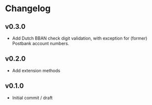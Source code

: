 # Changelog

## v0.3.0

- Add Dutch BBAN check digit validation, with exception for (former) Postbank account numbers.

## v0.2.0

- Add extension methods

## v0.1.0

- Initial commit / draft
